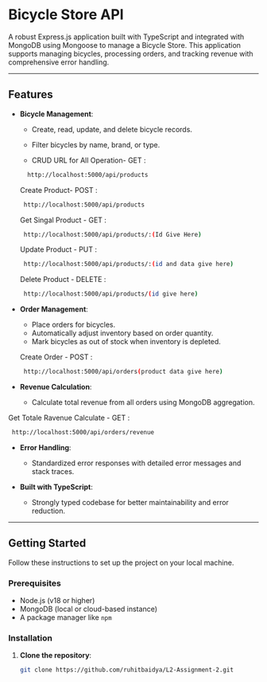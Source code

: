 # Bicycle Store API

A robust Express.js application built with TypeScript and integrated with MongoDB using Mongoose to manage a Bicycle Store. This application supports managing bicycles, processing orders, and tracking revenue with comprehensive error handling.

---

## Features

- **Bicycle Management**:

  - Create, read, update, and delete bicycle records.
  - Filter bicycles by name, brand, or type.

  - CRUD URL
    for All Operation-
    GET :

  ```bash
    http://localhost:5000/api/products

  ```

  Create Product-
  POST :

  ```bash
   http://localhost:5000/api/products

  ```

  Get Singal Product -
  GET :

  ```bash
   http://localhost:5000/api/products/:(Id Give Here)

  ```

  Update Product -
  PUT :

  ```bash
   http://localhost:5000/api/products/:(id and data give here)

  ```

  Delete Product -
  DELETE :

  ```bash
   http://localhost:5000/api/products/(id give here)

  ```

- **Order Management**:

  - Place orders for bicycles.
  - Automatically adjust inventory based on order quantity.
  - Mark bicycles as out of stock when inventory is depleted.

  Create Order -
  POST :

  ```bash
   http://localhost:5000/api/orders(product data give here)

  ```

- **Revenue Calculation**:

  - Calculate total revenue from all orders using MongoDB aggregation.

Get Totale Ravenue Calculate -
GET :

```bash
 http://localhost:5000/api/orders/revenue

```

- **Error Handling**:

  - Standardized error responses with detailed error messages and stack traces.

- **Built with TypeScript**:
  - Strongly typed codebase for better maintainability and error reduction.

---

## Getting Started

Follow these instructions to set up the project on your local machine.

### Prerequisites

- Node.js (v18 or higher)
- MongoDB (local or cloud-based instance)
- A package manager like `npm`

### Installation

1. **Clone the repository**:

   ```bash
   git clone https://github.com/ruhitbaidya/L2-Assignment-2.git

   ```
